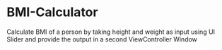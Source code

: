 # BMI-Calculator
Calculate BMI of a person by taking height and weight as input using UI Slider and provide the output in a second ViewController Window
